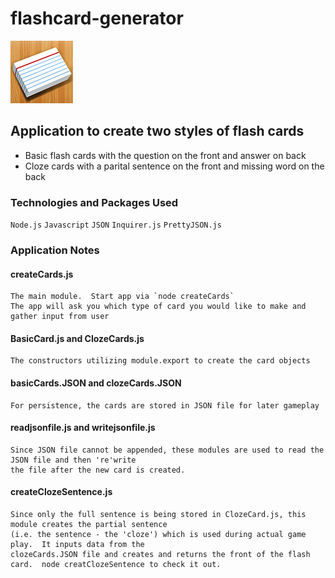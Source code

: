 # flashcard-generator
![Flash Card Generator](flashcards.png)
## Application to create two styles of flash cards
* Basic flash cards with the question on the front and answer on back
* Cloze cards with a parital sentence on the front and missing word on the back
### Technologies and Packages Used
`Node.js`  `Javascript`  `JSON`  `Inquirer.js`  `PrettyJSON.js`
### Application Notes
#### createCards.js 
    The main module.  Start app via `node createCards`
    The app will ask you which type of card you would like to make and gather input from user
#### BasicCard.js and ClozeCards.js
    The constructors utilizing module.export to create the card objects
#### basicCards.JSON and clozeCards.JSON
    For persistence, the cards are stored in JSON file for later gameplay
#### readjsonfile.js and writejsonfile.js
    Since JSON file cannot be appended, these modules are used to read the JSON file and then 're'write
    the file after the new card is created.
#### createClozeSentence.js
    Since only the full sentence is being stored in ClozeCard.js, this module creates the partial sentence
    (i.e. the sentence - the 'cloze') which is used during actual game play.  It inputs data from the
    clozeCards.JSON file and creates and returns the front of the flash card.  node creatClozeSentence to check it out.
    

